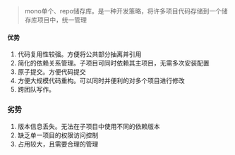 > mono单个、repo储存库。是一种开发策略，将许多项目代码存储到一个储存库项目中，统一管理

#### 优势

1. 代码复用性较强。方便将公共部分抽离并引用
2. 简化的依赖关系管理。子项目可同时依赖其主项目，无需多次安装配置
3. 原子提交。方便代码提交
4. 方便大规模代码重构。可以同时并便利的对多个项目进行修改
5. 跨团队写作。

### 劣势

1. 版本信息丢失。无法在子项目中使用不同的依赖版本
2. 缺乏单一项目的权限访问控制
3. 占用较大，且需要合理的管理